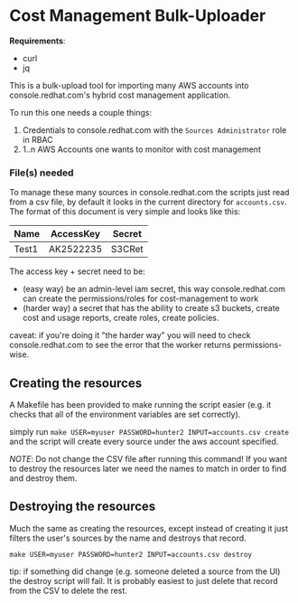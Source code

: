# Cost Management Bulk-Uploader

**Requirements**:
- curl
- jq

This is a bulk-upload tool for importing many AWS accounts into console.redhat.com's hybrid cost management application.

To run this one needs a couple things:
1. Credentials to console.redhat.com with the `Sources Administrator` role in RBAC
2. 1..n AWS Accounts one wants to monitor with cost management

### File(s) needed
To manage these many sources in console.redhat.com the scripts just read from a csv file, by default it looks in the current directory for `accounts.csv`. The format of this document is very simple and looks like this:

| Name | AccessKey | Secret |
| -------- | -------- | ------ |
| Test1 | AK2522235 | S3CRet |

The access key + secret need to be:
- (easy way) be an admin-level iam secret, this way console.redhat.com can create the permissions/roles for cost-management to work
- (harder way) a secret that has the ability to create s3 buckets, create cost and usage reports, create roles, create policies.

caveat: if you're doing it "the harder way" you will need to check console.redhat.com to see the error that the worker returns permissions-wise.

## Creating the resources
A Makefile has been provided to make running the script easier (e.g. it checks that all of the environment variables are set correctly).

simply run `make USER=myuser PASSWORD=hunter2 INPUT=accounts.csv create` and the script will create every source under the aws account specified.

*NOTE*: Do not change the CSV file after running this command! If you want to destroy the resources later we need the names to match in order to find and destroy them.

## Destroying the resources
Much the same as creating the resources, except instead of creating it just filters the user's sources by the name and destroys that record.

`make USER=myuser PASSWORD=hunter2 INPUT=accounts.csv destroy`

tip: if something did change (e.g. someone deleted a source from the UI) the destroy script will fail. It is probably easiest to just delete that record from the CSV to delete the rest.

